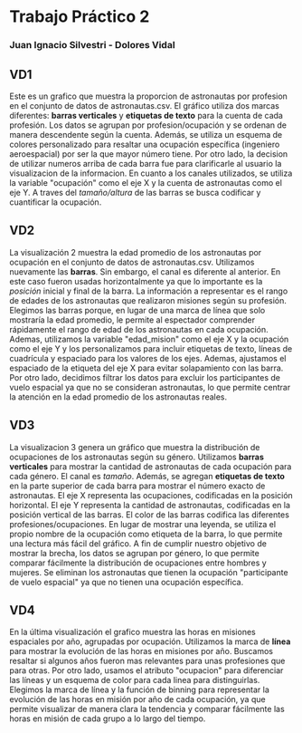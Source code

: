 # Trabajo Práctico 2
### Juan Ignacio Silvestri - Dolores Vidal  

## VD1 
Este es un grafico que muestra la proporcion de astronautas por profesion en el conjunto de datos de astronautas.csv.
El gráfico utiliza dos marcas diferentes: **barras verticales** y **etiquetas de texto** para la cuenta de cada profesión. Los datos se agrupan por profesion/ocupación y se ordenan de manera descendente según la cuenta. Además, se utiliza un esquema de colores personalizado para resaltar una ocupación específica (ingeniero aeroespacial) por ser la que mayor número tiene. Por otro lado, la decision de utilizar numeros arriba de cada barra fue para clarificarle al usuario la visualizacion de la informacion. En cuanto a los canales utilizados, se utiliza la variable "ocupación" como el eje X y la cuenta de astronautas como el eje Y. A traves del *tamaño/altura* de las barras se busca codificar y cuantificar la ocupación. 

## VD2
La visualización 2 muestra la edad promedio de los astronautas por ocupación en el conjunto de datos de astronautas.csv.
Utilizamos nuevamente las **barras**. Sin embargo, el canal es diferente al anterior. En este caso fueron usadas horizontalmente ya que lo importante es la *posición* inicial y final de la barra. La información a representar es el rango de edades de los astronautas que realizaron misiones según su profesión. Elegimos las barras porque, en lugar de una marca de línea que solo mostraría la edad promedio, le permite al espectador comprender rápidamente el rango de edad de los astronautas en cada ocupación. Ademas, utilizamos la variable "edad_mision" como el eje X y la ocupación como el eje Y y los personalizamos para incluir etiquetas de texto, líneas de cuadrícula y espaciado para los valores de los ejes. Ademas, ajustamos el espaciado de la etiqueta del eje X para evitar solapamiento con las barra. 
Por otro lado, decidimos filtrar los datos para excluir los participantes de vuelo espacial ya que no se consideran astronautas, lo que permite centrar la atención en la edad promedio de los astronautas reales. 

## VD3
La visualizacion 3 genera un gráfico que muestra la distribución de ocupaciones de los astronautas según su género.
Utilizamos **barras verticales** para mostrar la cantidad de astronautas de cada ocupación para cada género. El canal es *tamaño*. Además, se agregan **etiquetas de texto** en la parte superior de cada barra para mostrar el número exacto de astronautas. El eje X representa las ocupaciones, codificadas en la posición horizontal. El eje Y representa la cantidad de astronautas, codificadas en la posición vertical de las barras. El color de las barras codifica las diferentes profesiones/ocupaciones. En lugar de mostrar una leyenda, se utiliza el propio nombre de la ocupación como etiqueta de la barra, lo que permite una lectura más fácil del gráfico.
A fin de cumplir nuestro objetivo de mostrar la brecha, los datos se agrupan por género, lo que permite comparar fácilmente la distribución de ocupaciones entre hombres y mujeres. Se eliminan los astronautas que tienen la ocupación "participante de vuelo espacial" ya que no tienen una ocupación específica.

## VD4
En la última visualización el grafico muestra las horas en misiones espaciales por año, agrupadas por ocupación.
Utilizamos la marca de **línea** para mostrar la evolución de las horas en misiones por año. Buscamos resaltar si algunos años fueron mas relevantes para unas profesiones que para otras. Por otro lado, usamos el atributo "ocupacion" para diferenciar las líneas y un esquema de color para cada linea para distinguirlas. Elegimos la marca de línea y la función de binning para representar la evolución de las horas en misión por año de cada ocupación, ya que permite visualizar de manera clara la tendencia y comparar fácilmente las horas en misión de cada grupo a lo largo del tiempo.
